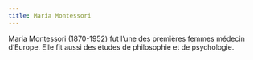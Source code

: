 ```yaml
---
title: Maria Montessori
---
```



Maria Montessori (1870-1952) fut l’une des premières femmes médecin d’Europe. Elle fit aussi des études de philosophie et de psychologie.

